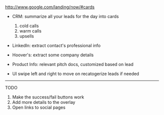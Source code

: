 http://www.google.com/landing/now/#cards

- CRM: summarize all your leads for the day into cards 
  1. cold calls
  2. warm calls
  3. upsells

- LinkedIn: extract contact's professional info

- Hoover's: extract some company details

- Product Info: relevant pitch docs, customized based on lead

- UI
  swipe left and right to move on
  recatogerize leads if needed



---
TODO

1. Make the success/fail buttons work
2. Add more details to the overlay
3. Open links to social pages